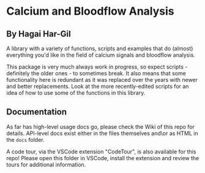 # Calcium and Bloodflow Analysis

## By Hagai Har-Gil

A library with a variety of functions, scripts and examples that do (almost)
everything you'd like in the field of calcium signals and bloodflow analysis.

This package is very much always work in progress, so expect scripts -
definitely the older ones - to sometimes break. It also means that some
functionality here is redundant as it was replaced over the years with newer
and better replacements. Look at the more recently-edited scripts for an idea
of how to use some of the functions in this library.

## Documentation

As far has high-level usage docs go, please check the Wiki of this repo for
details. API-level docs exist either in the files themselves and\or as HTML in
the ``docs`` folder.

A code tour, via the VSCode extension "CodeTour", is also available for this
repo! Please open this folder in VSCode, install the extension and review the
tours for additional information.
